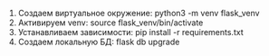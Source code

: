 1. Создаем виртуальное окружение: python3 -m venv flask_venv
2. Активируем venv: source flask_venv/bin/activate
3. Устанавливаем зависимости: pip install -r requirements.txt
4. Создаем локальную БД: flask db upgrade